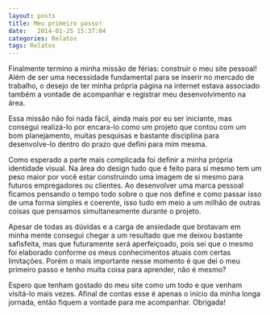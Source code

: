 ```yaml
---
layout: posts
title: Meu primeiro passo!
date:   2014-01-25 15:37:04
categories: Relatos
tags: Relatos
---
```


Finalmente termino a minha missão de férias: construir o meu site pessoal! Além de ser uma necessidade fundamental para se inserir no mercado de trabalho, o desejo de ter minha própria página na internet estava associado também a vontade de acompanhar e registrar meu desenvolvimento na área.

Essa missão não foi nada fácil, ainda mais por eu ser iniciante, mas consegui realizá-lo por encara-lo como um projeto que contou com um bom planejamento, muitas pesquisas e bastante disciplina para desenvolve-lo dentro do prazo que defini para mim mesma.

Como esperado a parte mais complicada foi definir a minha própria identidade visual. Na área do design tudo que é feito para si mesmo tem um peso maior por você estar construindo uma imagem de si mesmo para futuros empregadores ou clientes. Ao desenvolver uma marca pessoal ficamos pensando o tempo todo sobre o que nos define e como passar isso de uma forma simples e coerente, isso tudo em meio a um milhão de outras coisas que pensamos simultaneamente durante o projeto.

Apesar de todas as dúvidas e a carga de ansiedade que brotavam em minha mente consegui chegar a um resultado que me deixou bastante safisfeita, mas que futuramente será aperfeiçoado, pois sei que o mesmo foi elaborado conforme os meus conhecimentos atuais com certas limitações. Porém o mais importante nesse momento é que dei o meu primeiro passo e tenho muita coisa para aprender, não é mesmo?

Espero que tenham gostado do meu site como um todo e que venham visitá-lo mais vezes. Afinal de contas esse é apenas o início da minha longa jornada, então fiquem a vontade para me acompanhar. Obrigada!

